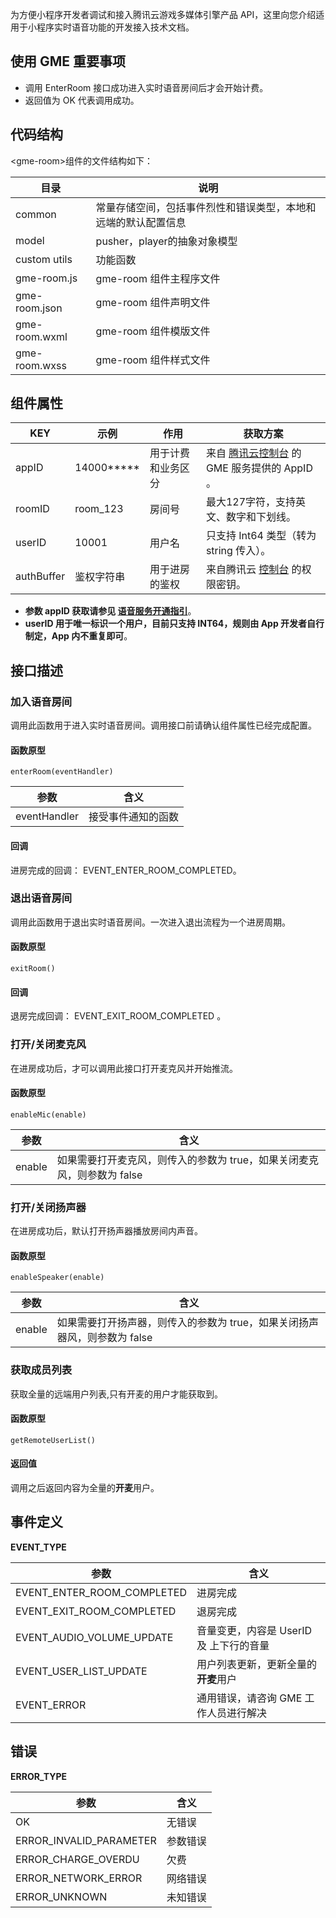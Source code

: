  为方便小程序开发者调试和接入腾讯云游戏多媒体引擎产品 API，这里向您介绍适用于小程序实时语音功能的开发接入技术文档。

## 使用 GME 重要事项

- 调用 EnterRoom 接口成功进入实时语音房间后才会开始计费。
- 返回值为 OK 代表调用成功。

##  代码结构

&lt;gme-room&gt;组件的文件结构如下：

| 目录           | 说明                                                 |
| -------------- | ---------------------------------------------------- |
| common         | 常量存储空间，包括事件烈性和错误类型，本地和远端的默认配置信息 |
| model          | pusher，player的抽象对象模型                   |
|custom utils          | 功能函数                                             |
| gme-room.js   | gme-room 组件主程序文件                             |
| gme-room.json | gme-room 组件声明文件                               |
| gme-room.wxml | gme-room 组件模版文件                               |
| gme-room.wxss | gme-room 组件样式文件                               |

## 组件属性

| KEY      | 示例       | 作用                         | 获取方案                                                     |
| -------- | ---------- | ---------------------------- | ------------------------------------------------------------ |
| appID | 14000*****| 用于计费和业务区分           |来自 [腾讯云控制台](https://console.cloud.tencent.com/gamegme) 的 GME 服务提供的 AppID 。|
| roomID   | room_123   | 房间号                       | 最大127字符，支持英文、数字和下划线。                    |
| userID   | 10001   | 用户名                       | 只支持 Int64 类型（转为 string 传入）。             |
| authBuffer  | 鉴权字符串 | 用于进房的鉴权 | 来自腾讯云 [控制台](https://console.cloud.tencent.com/gamegme) 的权限密钥。 |

- **参数 appID 获取请参见 [语音服务开通指引](https://cloud.tencent.com/document/product/607/10782#.E9.87.8D.E7.82.B9.E5.8F.82.E6.95.B0)**。
- **userID 用于唯一标识一个用户，目前只支持 INT64，规则由 App 开发者自行制定，App 内不重复即可**。


## 接口描述

### 加入语音房间
调用此函数用于进入实时语音房间。调用接口前请确认组件属性已经完成配置。
#### 函数原型
```
enterRoom(eventHandler) 
```
| 参数       |      含义                    |
| ---------- | ----------------------- |
| eventHandler     |    接受事件通知的函数|

#### 回调
进房完成的回调： EVENT_ENTER_ROOM_COMPLETED。


### 退出语音房间
调用此函数用于退出实时语音房间。一次进入退出流程为一个进房周期。
#### 函数原型
```
exitRoom()
```
#### 回调
退房完成回调： EVENT_EXIT_ROOM_COMPLETED 。

### 打开/关闭麦克风
在进房成功后，才可以调用此接口打开麦克风并开始推流。
#### 函数原型
```
enableMic(enable)
```
| 参数       |      含义                    |
| ---------- | ----------------------- |
| enable     |    如果需要打开麦克风，则传入的参数为 true，如果关闭麦克风，则参数为 false|

### 打开/关闭扬声器
在进房成功后，默认打开扬声器播放房间内声音。
#### 函数原型
```
enableSpeaker(enable)
```
| 参数       |      含义                    |
| ---------- | ----------------------- |
| enable     |    如果需要打开扬声器，则传入的参数为 true，如果关闭扬声器风，则参数为 false|


### 获取成员列表
获取全量的远端用户列表,只有开麦的用户才能获取到。

#### 函数原型
```
getRemoteUserList() 
```

#### 返回值
调用之后返回内容为全量的**开麦**用户。


## 事件定义
**EVENT_TYPE**

| 参数       |      含义                    |
| ---------- | ----------------------- |
|EVENT_ENTER_ROOM_COMPLETED|进房完成|
|EVENT_EXIT_ROOM_COMPLETED|退房完成|
|EVENT_AUDIO_VOLUME_UPDATE|音量变更，内容是 UserID 及 上下行的音量|
|EVENT_USER_LIST_UPDATE|用户列表更新，更新全量的**开麦**用户|
|EVENT_ERROR|通用错误，请咨询 GME 工作人员进行解决|

## 错误
**ERROR_TYPE**

| 参数       |      含义                    |
| ---------- | ----------------------- |
|OK|无错误|
|ERROR_INVALID_PARAMETER|参数错误|
|ERROR_CHARGE_OVERDU|欠费|
|ERROR_NETWORK_ERROR|网络错误|
|ERROR_UNKNOWN|未知错误|




